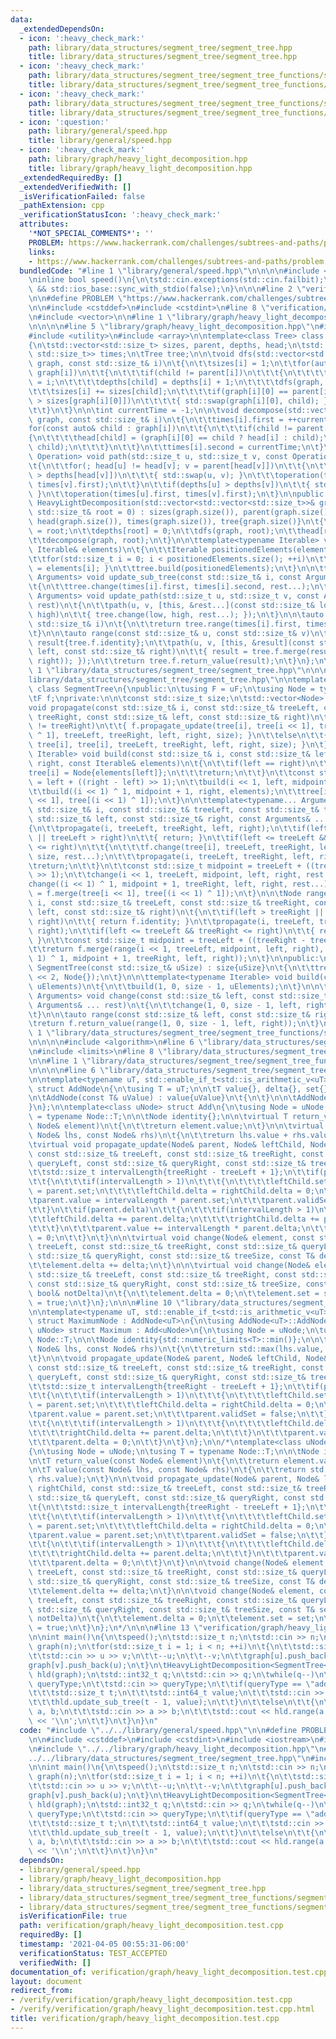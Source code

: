 ```yaml
---
data:
  _extendedDependsOn:
  - icon: ':heavy_check_mark:'
    path: library/data_structures/segment_tree/segment_tree.hpp
    title: library/data_structures/segment_tree/segment_tree.hpp
  - icon: ':heavy_check_mark:'
    path: library/data_structures/segment_tree/segment_tree_functions/segment_tree_add.hpp
    title: library/data_structures/segment_tree/segment_tree_functions/segment_tree_add.hpp
  - icon: ':heavy_check_mark:'
    path: library/data_structures/segment_tree/segment_tree_functions/segment_tree_maximum.hpp
    title: library/data_structures/segment_tree/segment_tree_functions/segment_tree_maximum.hpp
  - icon: ':question:'
    path: library/general/speed.hpp
    title: library/general/speed.hpp
  - icon: ':heavy_check_mark:'
    path: library/graph/heavy_light_decomposition.hpp
    title: library/graph/heavy_light_decomposition.hpp
  _extendedRequiredBy: []
  _extendedVerifiedWith: []
  _isVerificationFailed: false
  _pathExtension: cpp
  _verificationStatusIcon: ':heavy_check_mark:'
  attributes:
    '*NOT_SPECIAL_COMMENTS*': ''
    PROBLEM: https://www.hackerrank.com/challenges/subtrees-and-paths/problem
    links:
    - https://www.hackerrank.com/challenges/subtrees-and-paths/problem
  bundledCode: "#line 1 \"library/general/speed.hpp\"\n\n\n\n#include <iostream>\n\
    \ninline bool speed()\n{\n\tstd::cin.exceptions(std::cin.failbit);\n\treturn std::cin.tie(nullptr)\
    \ && std::ios_base::sync_with_stdio(false);\n}\n\n\n#line 2 \"verification/graph/heavy_light_decomposition.test.cpp\"\
    \n\n#define PROBLEM \"https://www.hackerrank.com/challenges/subtrees-and-paths/problem\"\
    \n\n#include <cstddef>\n#include <cstdint>\n#line 8 \"verification/graph/heavy_light_decomposition.test.cpp\"\
    \n#include <vector>\n\n#line 1 \"library/graph/heavy_light_decomposition.hpp\"\
    \n\n\n\n#line 5 \"library/graph/heavy_light_decomposition.hpp\"\n#include <type_traits>\n\
    #include <utility>\n#include <array>\n\ntemplate<class Tree> class HeavyLightDecomposition\n\
    {\n\tstd::vector<std::size_t> sizes, parent, depths, head;\n\tstd::vector<std::pair<std::size_t,\
    \ std::size_t>> times;\n\tTree tree;\n\n\tvoid dfs(std::vector<std::vector<std::size_t>>&\
    \ graph, const std::size_t& i)\n\t{\n\t\tsizes[i] = 1;\n\t\tfor(auto& child :\
    \ graph[i])\n\t\t{\n\t\t\tif(child != parent[i])\n\t\t\t{\n\t\t\t\tparent[child]\
    \ = i;\n\t\t\t\tdepths[child] = depths[i] + 1;\n\t\t\t\tdfs(graph, child);\n\t\
    \t\t\tsizes[i] += sizes[child];\n\t\t\t\tif(graph[i][0] == parent[i] || sizes[child]\
    \ > sizes[graph[i][0]])\n\t\t\t\t{ std::swap(graph[i][0], child); }\n\t\t\t}\n\
    \t\t}\n\t}\n\n\tint currentTime = -1;\n\n\tvoid decompose(std::vector<std::vector<std::size_t>>&\
    \ graph, const std::size_t& i)\n\t{\n\t\ttimes[i].first = ++currentTime;\n\t\t\
    for(const auto& child : graph[i])\n\t\t{\n\t\t\tif(child != parent[i])\n\t\t\t\
    {\n\t\t\t\thead[child] = (graph[i][0] == child ? head[i] : child);\n\t\t\t\tdecompose(graph,\
    \ child);\n\t\t\t}\n\t\t}\n\t\ttimes[i].second = currentTime;\n\t}\n\n\ttemplate<typename\
    \ Operation> void path(std::size_t u, std::size_t v, const Operation operation)\n\
    \t{\n\t\tfor(; head[u] != head[v]; v = parent[head[v]])\n\t\t{\n\t\t\tif(depths[head[u]]\
    \ > depths[head[v]])\n\t\t\t{ std::swap(u, v); }\n\t\t\toperation(times[head[v]].first,\
    \ times[v].first);\n\t\t}\n\t\tif(depths[u] > depths[v])\n\t\t{ std::swap(u, v);\
    \ }\n\t\toperation(times[u].first, times[v].first);\n\t}\n\npublic:\n\texplicit\
    \ HeavyLightDecomposition(std::vector<std::vector<std::size_t>>& graph, const\
    \ std::size_t& root = 0) : sizes(graph.size()), parent(graph.size()), depths(graph.size()),\
    \ head(graph.size()), times(graph.size()), tree{graph.size()}\n\t{\n\t\tparent[root]\
    \ = root;\n\t\tdepths[root] = 0;\n\t\tdfs(graph, root);\n\t\thead[root] = root;\n\
    \t\tdecompose(graph, root);\n\t}\n\n\ttemplate<typename Iterable> void build(const\
    \ Iterable& elements)\n\t{\n\t\tIterable positionedElements(elements.size());\n\
    \t\tfor(std::size_t i = 0; i < positionedElements.size(); ++i)\n\t\t{ positionedElements[times[i].first]\
    \ = elements[i]; }\n\t\ttree.build(positionedElements);\n\t}\n\n\ttemplate<typename...\
    \ Arguments> void update_sub_tree(const std::size_t& i, const Arguments& ... rest)\n\
    \t{\n\t\ttree.change(times[i].first, times[i].second, rest...);\n\t}\n\n\ttemplate<typename...\
    \ Arguments> void update_path(std::size_t u, std::size_t v, const Arguments& ...\
    \ rest)\n\t{\n\t\tpath(u, v, [this, &rest...](const std::size_t& low, const std::size_t&\
    \ high)\n\t\t{ tree.change(low, high, rest...); });\n\t}\n\n\tauto range(const\
    \ std::size_t& i)\n\t{\n\t\treturn tree.range(times[i].first, times[i].second);\n\
    \t}\n\n\tauto range(const std::size_t& u, const std::size_t& v)\n\t{\n\t\tauto\
    \ result{tree.f.identity};\n\t\tpath(u, v, [this, &result](const std::size_t&\
    \ left, const std::size_t& right)\n\t\t{ result = tree.f.merge(result, tree.range(left,\
    \ right)); });\n\t\treturn tree.f.return_value(result);\n\t}\n};\n\n\n\n#line\
    \ 1 \"library/data_structures/segment_tree/segment_tree.hpp\"\n\n\n\n#line 6 \"\
    library/data_structures/segment_tree/segment_tree.hpp\"\n\ntemplate<class uF>\
    \ class SegmentTree\n{\npublic:\n\tusing F = uF;\n\tusing Node = typename F::Node;\n\
    \tF f;\nprivate:\n\n\tconst std::size_t size;\n\tstd::vector<Node> tree;\n\n\t\
    void propagate(const std::size_t& i, const std::size_t& treeLeft, const std::size_t&\
    \ treeRight, const std::size_t& left, const std::size_t& right)\n\t{\n\t\tif(treeLeft\
    \ != treeRight)\n\t\t{ f.propagate_update(tree[i], tree[i << 1], tree[(i << 1)\
    \ ^ 1], treeLeft, treeRight, left, right, size); }\n\t\telse\n\t\t{ f.propagate_update(tree[i],\
    \ tree[i], tree[i], treeLeft, treeRight, left, right, size); }\n\t}\n\n\ttemplate<typename\
    \ Iterable> void build(const std::size_t& i, const std::size_t& left, const std::size_t&\
    \ right, const Iterable& elements)\n\t{\n\t\tif(left == right)\n\t\t{\n\t\t\t\
    tree[i] = Node{elements[left]};\n\t\t\treturn;\n\t\t}\n\t\tconst std::size_t midpoint\
    \ = left + ((right - left) >> 1);\n\t\tbuild(i << 1, left, midpoint, elements);\n\
    \t\tbuild((i << 1) ^ 1, midpoint + 1, right, elements);\n\t\ttree[i] = f.merge(tree[i\
    \ << 1], tree[(i << 1) ^ 1]);\n\t}\n\n\ttemplate<typename... Arguments> void change(const\
    \ std::size_t& i, const std::size_t& treeLeft, const std::size_t& treeRight, const\
    \ std::size_t& left, const std::size_t& right, const Arguments& ... rest)\n\t\
    {\n\t\tpropagate(i, treeLeft, treeRight, left, right);\n\t\tif(left > treeRight\
    \ || treeLeft > right)\n\t\t{ return; }\n\t\tif(left <= treeLeft && treeRight\
    \ <= right)\n\t\t{\n\t\t\tf.change(tree[i], treeLeft, treeRight, left, right,\
    \ size, rest...);\n\t\t\tpropagate(i, treeLeft, treeRight, left, right);\n\t\t\
    \treturn;\n\t\t}\n\t\tconst std::size_t midpoint = treeLeft + ((treeRight - treeLeft)\
    \ >> 1);\n\t\tchange(i << 1, treeLeft, midpoint, left, right, rest...);\n\t\t\
    change((i << 1) ^ 1, midpoint + 1, treeRight, left, right, rest...);\n\t\ttree[i]\
    \ = f.merge(tree[i << 1], tree[(i << 1) ^ 1]);\n\t}\n\n\tNode range(const std::size_t&\
    \ i, const std::size_t& treeLeft, const std::size_t& treeRight, const std::size_t&\
    \ left, const std::size_t& right)\n\t{\n\t\tif(left > treeRight || treeLeft >\
    \ right)\n\t\t{ return f.identity; }\n\t\tpropagate(i, treeLeft, treeRight, left,\
    \ right);\n\t\tif(left <= treeLeft && treeRight <= right)\n\t\t{ return tree[i];\
    \ }\n\t\tconst std::size_t midpoint = treeLeft + ((treeRight - treeLeft) >> 1);\n\
    \t\treturn f.merge(range(i << 1, treeLeft, midpoint, left, right), range((i <<\
    \ 1) ^ 1, midpoint + 1, treeRight, left, right));\n\t}\n\npublic:\n\texplicit\
    \ SegmentTree(const std::size_t& uSize) : size{uSize}\n\t{\n\t\ttree.assign(size\
    \ << 2, Node{});\n\t}\n\n\ttemplate<typename Iterable> void build(const Iterable&\
    \ uElements)\n\t{\n\t\tbuild(1, 0, size - 1, uElements);\n\t}\n\n\ttemplate<typename...\
    \ Arguments> void change(const std::size_t& left, const std::size_t& right, const\
    \ Arguments& ... rest)\n\t{\n\t\tchange(1, 0, size - 1, left, right, rest...);\n\
    \t}\n\n\tauto range(const std::size_t& left, const std::size_t& right)\n\t{\n\t\
    \treturn f.return_value(range(1, 0, size - 1, left, right));\n\t}\n};\n\n\n#line\
    \ 1 \"library/data_structures/segment_tree/segment_tree_functions/segment_tree_maximum.hpp\"\
    \n\n\n\n#include <algorithm>\n#line 6 \"library/data_structures/segment_tree/segment_tree_functions/segment_tree_maximum.hpp\"\
    \n#include <limits>\n#line 8 \"library/data_structures/segment_tree/segment_tree_functions/segment_tree_maximum.hpp\"\
    \n\n#line 1 \"library/data_structures/segment_tree/segment_tree_functions/segment_tree_add.hpp\"\
    \n\n\n\n#line 6 \"library/data_structures/segment_tree/segment_tree_functions/segment_tree_add.hpp\"\
    \n\ntemplate<typename uT, std::enable_if_t<std::is_arithmetic_v<uT>, bool> = true>\
    \ struct AddNode\n{\n\tusing T = uT;\n\n\tT value{}, delta{}, set{};\n\tbool validSet{};\n\
    \n\tAddNode(const T& uValue) : value{uValue}\n\t{\n\t}\n\n\tAddNode()\n\t{\n\t\
    }\n};\n\ntemplate<class uNode> struct Add\n{\n\tusing Node = uNode;\n\tusing T\
    \ = typename Node::T;\n\n\tNode identity{};\n\n\tvirtual T return_value(const\
    \ Node& element)\n\t{\n\t\treturn element.value;\n\t}\n\n\tvirtual Node merge(const\
    \ Node& lhs, const Node& rhs)\n\t{\n\t\treturn lhs.value + rhs.value;\n\t}\n\n\
    \tvirtual void propagate_update(Node& parent, Node& leftChild, Node& rightChild,\
    \ const std::size_t& treeLeft, const std::size_t& treeRight, const std::size_t&\
    \ queryLeft, const std::size_t& queryRight, const std::size_t& treeSize)\n\t{\n\
    \t\tstd::size_t intervalLength{treeRight - treeLeft + 1};\n\t\tif(parent.validSet)\n\
    \t\t{\n\t\t\tif(intervalLength > 1)\n\t\t\t{\n\t\t\t\tleftChild.set = rightChild.set\
    \ = parent.set;\n\t\t\t\tleftChild.delta = rightChild.delta = 0;\n\t\t\t}\n\t\t\
    \tparent.value = intervalLength * parent.set;\n\t\t\tparent.validSet = false;\n\
    \t\t}\n\t\tif(parent.delta)\n\t\t{\n\t\t\tif(intervalLength > 1)\n\t\t\t{\n\t\t\
    \t\tleftChild.delta += parent.delta;\n\t\t\t\trightChild.delta += parent.delta;\n\
    \t\t\t}\n\t\t\tparent.value += intervalLength * parent.delta;\n\t\t\tparent.delta\
    \ = 0;\n\t\t}\n\t}\n\n\tvirtual void change(Node& element, const std::size_t&\
    \ treeLeft, const std::size_t& treeRight, const std::size_t& queryLeft, const\
    \ std::size_t& queryRight, const std::size_t& treeSize, const T& delta)\n\t{\n\
    \t\telement.delta += delta;\n\t}\n\n\tvirtual void change(Node& element, const\
    \ std::size_t& treeLeft, const std::size_t& treeRight, const std::size_t& queryLeft,\
    \ const std::size_t& queryRight, const std::size_t& treeSize, const T& set, const\
    \ bool& notDelta)\n\t{\n\t\telement.delta = 0;\n\t\telement.set = set;\n\t\telement.validSet\
    \ = true;\n\t}\n};\n\n\n#line 10 \"library/data_structures/segment_tree/segment_tree_functions/segment_tree_maximum.hpp\"\
    \n\ntemplate<typename uT, std::enable_if_t<std::is_arithmetic_v<uT>, bool> = true>\
    \ struct MaximumNode : AddNode<uT>\n{\n\tusing AddNode<uT>::AddNode;\n};\n\ntemplate<class\
    \ uNode> struct Maximum : Add<uNode>\n{\n\tusing Node = uNode;\n\tusing T = typename\
    \ Node::T;\n\n\tNode identity{std::numeric_limits<T>::min()};\n\n\tNode merge(const\
    \ Node& lhs, const Node& rhs)\n\t{\n\t\treturn std::max(lhs.value, rhs.value);\n\
    \t}\n\n\tvoid propagate_update(Node& parent, Node& leftChild, Node& rightChild,\
    \ const std::size_t& treeLeft, const std::size_t& treeRight, const std::size_t&\
    \ queryLeft, const std::size_t& queryRight, const std::size_t& treeSize)\n\t{\n\
    \t\tstd::size_t intervalLength{treeRight - treeLeft + 1};\n\t\tif(parent.validSet)\n\
    \t\t{\n\t\t\tif(intervalLength > 1)\n\t\t\t{\n\t\t\t\tleftChild.set = rightChild.set\
    \ = parent.set;\n\t\t\t\tleftChild.delta = rightChild.delta = 0;\n\t\t\t}\n\t\t\
    \tparent.value = parent.set;\n\t\t\tparent.validSet = false;\n\t\t}\n\t\tif(parent.delta)\n\
    \t\t{\n\t\t\tif(intervalLength > 1)\n\t\t\t{\n\t\t\t\tleftChild.delta += parent.delta;\n\
    \t\t\t\trightChild.delta += parent.delta;\n\t\t\t}\n\t\t\tparent.value += parent.delta;\n\
    \t\t\tparent.delta = 0;\n\t\t}\n\t}\n};\n\n/*\ntemplate<class uNode> struct Maximum\n\
    {\n\tusing Node = uNode;\n\tusing T = typename Node::T;\n\n\tNode identity{std::numeric_limits<T>::min()};\n\
    \n\tT return_value(const Node& element)\n\t{\n\t\treturn element.value;\n\t}\n\
    \n\tT value(const Node& lhs, const Node& rhs)\n\t{\n\t\treturn std::max(lhs.value,\
    \ rhs.value);\n\t}\n\n\tvoid propagate_update(Node& parent, Node& leftChild, Node&\
    \ rightChild, const std::size_t& treeLeft, const std::size_t& treeRight, const\
    \ std::size_t& queryLeft, const std::size_t& queryRight, const std::size_t& treeSize)\n\
    \t{\n\t\tstd::size_t intervalLength{treeRight - treeLeft + 1};\n\t\tif(parent.validSet)\n\
    \t\t{\n\t\t\tif(intervalLength > 1)\n\t\t\t{\n\t\t\t\tleftChild.set = rightChild.set\
    \ = parent.set;\n\t\t\t\tleftChild.delta = rightChild.delta = 0;\n\t\t\t}\n\t\t\
    \tparent.value = parent.set;\n\t\t\tparent.validSet = false;\n\t\t}\n\t\tif(parent.delta)\n\
    \t\t{\n\t\t\tif(intervalLength > 1)\n\t\t\t{\n\t\t\t\tleftChild.delta += parent.delta;\n\
    \t\t\t\trightChild.delta += parent.delta;\n\t\t\t}\n\t\t\tparent.value += parent.delta;\n\
    \t\t\tparent.delta = 0;\n\t\t}\n\t}\n\n\tvoid change(Node& element, const std::size_t&\
    \ treeLeft, const std::size_t& treeRight, const std::size_t& queryLeft, const\
    \ std::size_t& queryRight, const std::size_t& treeSize, const T& delta)\n\t{\n\
    \t\telement.delta += delta;\n\t}\n\n\tvoid change(Node& element, const std::size_t&\
    \ treeLeft, const std::size_t& treeRight, const std::size_t& queryLeft, const\
    \ std::size_t& queryRight, const std::size_t& treeSize, const T& set, const bool&\
    \ notDelta)\n\t{\n\t\telement.delta = 0;\n\t\telement.set = set;\n\t\telement.validSet\
    \ = true;\n\t}\n};\n*/\n\n\n#line 13 \"verification/graph/heavy_light_decomposition.test.cpp\"\
    \n\nint main()\n{\n\tspeed();\n\tstd::size_t n;\n\tstd::cin >> n;\n\tstd::vector<std::vector<std::size_t>>\
    \ graph(n);\n\tfor(std::size_t i = 1; i < n; ++i)\n\t{\n\t\tstd::size_t u, v;\n\
    \t\tstd::cin >> u >> v;\n\t\t--u;\n\t\t--v;\n\t\tgraph[u].push_back(v);\n\t\t\
    graph[v].push_back(u);\n\t}\n\tHeavyLightDecomposition<SegmentTree<Maximum<MaximumNode<std::int64_t>>>>\
    \ hld(graph);\n\tstd::int32_t q;\n\tstd::cin >> q;\n\twhile(q--)\n\t{\n\t\tstd::string\
    \ queryType;\n\t\tstd::cin >> queryType;\n\t\tif(queryType == \"add\")\n\t\t{\n\
    \t\t\tstd::size_t t;\n\t\t\tstd::int64_t value;\n\t\t\tstd::cin >> t >> value;\n\
    \t\t\thld.update_sub_tree(t - 1, value);\n\t\t}\n\t\telse\n\t\t{\n\t\t\tstd::size_t\
    \ a, b;\n\t\t\tstd::cin >> a >> b;\n\t\t\tstd::cout << hld.range(a - 1, b - 1)\
    \ << '\\n';\n\t\t}\n\t}\n}\n"
  code: "#include \"../../library/general/speed.hpp\"\n\n#define PROBLEM \"https://www.hackerrank.com/challenges/subtrees-and-paths/problem\"\
    \n\n#include <cstddef>\n#include <cstdint>\n#include <iostream>\n#include <vector>\n\
    \n#include \"../../library/graph/heavy_light_decomposition.hpp\"\n#include \"\
    ../../library/data_structures/segment_tree/segment_tree.hpp\"\n#include \"../../library/data_structures/segment_tree/segment_tree_functions/segment_tree_maximum.hpp\"\
    \n\nint main()\n{\n\tspeed();\n\tstd::size_t n;\n\tstd::cin >> n;\n\tstd::vector<std::vector<std::size_t>>\
    \ graph(n);\n\tfor(std::size_t i = 1; i < n; ++i)\n\t{\n\t\tstd::size_t u, v;\n\
    \t\tstd::cin >> u >> v;\n\t\t--u;\n\t\t--v;\n\t\tgraph[u].push_back(v);\n\t\t\
    graph[v].push_back(u);\n\t}\n\tHeavyLightDecomposition<SegmentTree<Maximum<MaximumNode<std::int64_t>>>>\
    \ hld(graph);\n\tstd::int32_t q;\n\tstd::cin >> q;\n\twhile(q--)\n\t{\n\t\tstd::string\
    \ queryType;\n\t\tstd::cin >> queryType;\n\t\tif(queryType == \"add\")\n\t\t{\n\
    \t\t\tstd::size_t t;\n\t\t\tstd::int64_t value;\n\t\t\tstd::cin >> t >> value;\n\
    \t\t\thld.update_sub_tree(t - 1, value);\n\t\t}\n\t\telse\n\t\t{\n\t\t\tstd::size_t\
    \ a, b;\n\t\t\tstd::cin >> a >> b;\n\t\t\tstd::cout << hld.range(a - 1, b - 1)\
    \ << '\\n';\n\t\t}\n\t}\n}\n"
  dependsOn:
  - library/general/speed.hpp
  - library/graph/heavy_light_decomposition.hpp
  - library/data_structures/segment_tree/segment_tree.hpp
  - library/data_structures/segment_tree/segment_tree_functions/segment_tree_maximum.hpp
  - library/data_structures/segment_tree/segment_tree_functions/segment_tree_add.hpp
  isVerificationFile: true
  path: verification/graph/heavy_light_decomposition.test.cpp
  requiredBy: []
  timestamp: '2021-04-05 00:55:31-06:00'
  verificationStatus: TEST_ACCEPTED
  verifiedWith: []
documentation_of: verification/graph/heavy_light_decomposition.test.cpp
layout: document
redirect_from:
- /verify/verification/graph/heavy_light_decomposition.test.cpp
- /verify/verification/graph/heavy_light_decomposition.test.cpp.html
title: verification/graph/heavy_light_decomposition.test.cpp
---
```

